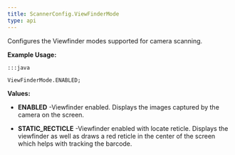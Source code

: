 ```yaml
---
title: ScannerConfig.ViewFinderMode
type: api
---
```



Configures the Viewfinder modes supported for camera scanning.
 
 

**Example Usage:**
	
	:::java
	
	ViewFinderMode.ENABLED;
	


**Values:**

* **ENABLED** -Viewfinder enabled. Displays the images captured by the camera on the
 screen.

* **STATIC_RECTICLE** -Viewfinder enabled with locate reticle. Displays the viewfinder as
 well as draws a red reticle in the center of the screen which helps
 with tracking the barcode.

